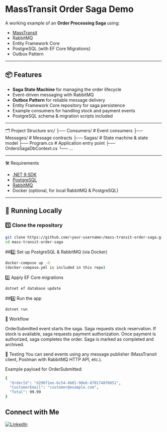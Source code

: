 # MassTransit Order Saga Demo

A working example of an **Order Processing Saga** using:
- [MassTransit](https://masstransit-project.com/)
- RabbitMQ
- Entity Framework Core
- PostgreSQL (with EF Core Migrations)
- Outbox Pattern

---

## 📦 Features
- **Saga State Machine** for managing the order lifecycle
- Event-driven messaging with RabbitMQ
- **Outbox Pattern** for reliable message delivery
- Entity Framework Core repository for saga persistence
- Example consumers for handling stock and payment events
- PostgreSQL schema & migration scripts included

---

🗂 Project Structure
src/
├── Consumers/ # Event consumers
├── Messages/ # Message contracts
├── Sagas/ # State machine & state model
├── Program.cs # Application entry point
├── OrdersSagaDbContext.cs
└── ...

---

🛠 Requirements
- [.NET 9 SDK](https://dotnet.microsoft.com/en-us/download)
- [PostgreSQL](https://www.postgresql.org/)  
- [RabbitMQ](https://www.rabbitmq.com/)  
- Docker (optional, for local RabbitMQ & PostgreSQL)

---

## 🚀 Running Locally

### 1️⃣ Clone the repository
```bash
git clone https://github.com/<your-username>/mass-transit-order-saga.git
cd mass-transit-order-saga
```

##2️⃣ Set up PostgreSQL & RabbitMQ (via Docker)

```bash
docker-compose up -d
(docker-compose.yml is included in this repo)
```
3️⃣ Apply EF Core migrations

```bash
dotnet ef database update
```

##4️⃣ Run the app


```bash
dotnet run
```

🔄 Workflow

OrderSubmitted event starts the saga.
Saga requests stock reservation.
If stock is available, saga requests payment authorization.
Once payment is authorized, saga completes the order.
Saga is marked as completed and archived.

🧪 Testing
You can send events using any message publisher (MassTransit client, Postman with RabbitMQ HTTP API, etc.).

Example payload for OrderSubmitted:

```bash
{
  "OrderId": "d290f1ee-6c54-4b01-90e6-d701748f0851",
  "CustomerEmail": "customer@example.com",
  "Total": 99.99
}

```

## Connect with Me

[![LinkedIn](https://img.shields.io/badge/LinkedIn-Profile-blue)](https://www.linkedin.com/in/spyros-ponaris-913a6937/)
